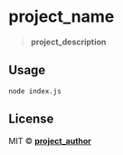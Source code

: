 # __project_name__

> __project_description__

## Usage

```console
node index.js
```

## License

MIT © [__project_author__](https://github.com/__project_username__)
